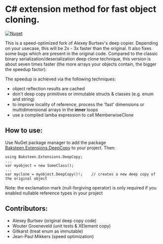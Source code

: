# C# extension method for fast object cloning.

[![Nuget](https://img.shields.io/nuget/v/Baksteen.Extensions.DeepCopy)](https://www.nuget.org/packages/Baksteen.Extensions.DeepCopy/)

This is a speed-optimized fork of Alexey Burtsev's deep copier. Depending on your usecase, this will be 2x - 3x faster than the original. It also fixes some bugs which are present in the original code. Compared to the classic binary serialization/deserialization deep clone technique, this version is about seven times faster (the more arrays your objects contain, the bigger the speedup factor).

The speedup is achieved via the following techniques:

- object reflection results are cached
- don't deep copy primitives or immutable structs & classes (e.g. enum and string)
- to improve locality of reference, process the 'fast' dimensions or multidimensional arrays in the __inner__ loops
- use a compiled lamba expression to call MemberwiseClone

## How to use:

Use NuGet package manager to add the package [Baksteen.Extensions.DeepCopy](https://www.nuget.org/packages/Baksteen.Extensions.DeepCopy) to your project. Then:

    using Baksteen.Extensions.DeepCopy;
    ...
    var myobject = new SomeClass();
    ...
    var myclone = myobject.DeepCopy()!;    // creates a new deep copy of the original object 

Note: the exclamation mark (null-forgiving operator) is only required if you enabled nullable reference types in your project

## Contributors:
- Alexey Burtsev (original deep copy code)
- Wouter Groeneveld (unit tests & XElement copy)
- Gitkarst (treat enum as immutable)
- Jean-Paul Mikkers (speed optimization)
